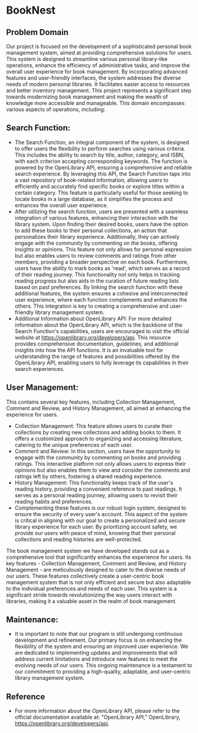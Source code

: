 # BookNest

## Problem Domain
Our project is focused on the development of a sophisticated personal book management system, aimed at providing comprehensive solutions for users. This system is designed to streamline various personal library-like operations, enhance the efficiency of administrative tasks, and improve the overall user experience for book management. By incorporating advanced features and user-friendly interfaces, the system addresses the diverse needs of modern personal libraries. It facilitates easier access to resources and better inventory management. This project represents a significant step towards modernizing book management and making the wealth of knowledge more accessible and manageable. This domain encompasses various aspects of operations, including:

## Search Function:
- The Search Function, an integral component of the system, is designed to offer users the flexibility to perform searches using various criteria. This includes the ability to search by title, author, category, and ISBN, with each criterion accepting corresponding keywords. The function is powered by the OpenLibrary API, ensuring a comprehensive and reliable search experience. By leveraging this API, the Search Function taps into a vast repository of book-related information, allowing users to efficiently and accurately find specific books or explore titles within a certain category. This feature is particularly useful for those seeking to locate books in a large database, as it simplifies the process and enhances the overall user experience.
- After utilizing the search function, users are presented with a seamless integration of various features, enhancing their interaction with the library system. Upon finding their desired books, users have the option to add these books to their personal collections, an action that personalizes their library experience. Additionally, they can actively engage with the community by commenting on the books, offering insights or opinions. This feature not only allows for personal expression but also enables users to review comments and ratings from other members, providing a broader perspective on each book. Furthermore, users have the ability to mark books as 'read', which serves as a record of their reading journey. This functionality not only helps in tracking reading progress but also aids in the curation of future reading lists based on past preferences. By linking the search function with these additional features, the system ensures a cohesive and interconnected user experience, where each function complements and enhances the others. This integration is key to creating a comprehensive and user-friendly library management system.
- Additional Information about OpenLibrary API: For more detailed information about the OpenLibrary API, which is the backbone of the Search Function's capabilities, users are encouraged to visit the official website at https://openlibrary.org/developers/api. This resource provides comprehensive documentation, guidelines, and additional insights into how the API functions. It is an invaluable tool for understanding the range of features and possibilities offered by the OpenLibrary API, enabling users to fully leverage its capabilities in their search experiences.

## User Management: 
This contains several key features, including Collection Management, Comment and Review, and History Management, all aimed at enhancing the experience for users.
- Collection Management: This feature allows users to curate their collections by creating new collections and adding books to them. It offers a customized approach to organizing and accessing literature, catering to the unique preferences of each user.
- Comment and Review: In this section, users have the opportunity to engage with the community by commenting on books and providing ratings. This interactive platform not only allows users to express their opinions but also enables them to view and consider the comments and ratings left by others, fostering a shared reading experience.
- History Management: This functionality keeps track of the user's reading history, providing a convenient reference to past readings. It serves as a personal reading journey, allowing users to revisit their reading habits and preferences.
- Complementing these features is our robust login system, designed to ensure the security of every user's account. This aspect of the system is critical in aligning with our goal to create a personalized and secure library experience for each user. By prioritizing account safety, we provide our users with peace of mind, knowing that their personal collections and reading histories are well-protected.

The book management system we have developed stands out as a comprehensive tool that significantly enhances the experience for users. Its key features - Collection Management, Comment and Review, and History Management - are meticulously designed to cater to the diverse needs of our users. These features collectively create a user-centric book management system that is not only efficient and secure but also adaptable to the individual preferences and needs of each user. This system is a significant stride towards revolutionizing the way users interact with libraries, making it a valuable asset in the realm of book management.

## Maintenance:
- It is important to note that our program is still undergoing continuous development and refinement. Our primary focus is on enhancing the flexibility of the system and ensuring an improved user experience. We are dedicated to implementing updates and improvements that will address current limitations and introduce new features to meet the evolving needs of our users. This ongoing maintenance is a testament to our commitment to providing a high-quality, adaptable, and user-centric library management system.

## Reference
- For more information about the OpenLibrary API, please refer to the official documentation available at: "OpenLibrary API," OpenLibrary, https://openlibrary.org/developers/api.
